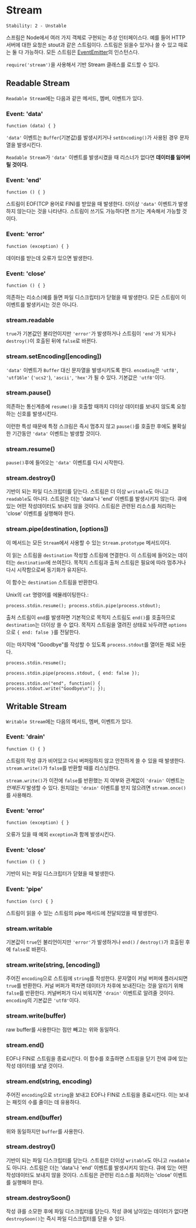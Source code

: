 # Stream

    Stability: 2 - Unstable

스프림은 Node에서 여러 가지 객체로 구현되는 추상 인터페이스다. 예를 들어 HTTP 서버에 대한
요청은 stout과 같은 스트림이다. 스트림은 읽을수 있거나 쓸 수 있고 때로는 둘 다 가능하다.
모든 스트림은 [EventEmitter][]의 인스턴스다.

`require('stream')`을 사용해서 기반 Stream 클래스를 로드할 수 있다.

## Readable Stream

<!--type=class-->

`Readable Stream`에는 다음과 같은 메서드, 멤버, 이벤트가 있다.

### Event: 'data'

`function (data) { }`

`'data'` 이벤트는 `Buffer`(기본값)를 발생시키거나 `setEncoding()`가 사용된
경우 문자열을 발생시킨다.

`Readable Stream`가 `'data'` 이벤트를 발생시켰을 때 리스너가 없다면 
__데이터를 잃어버릴 것이다.__

### Event: 'end'

`function () { }`

스트림이 EOF(TCP 용어로 FIN)를 받았을 때 발생한다.
더이상 `'data'` 이벤트가 발생하지 않는다는 것을 나타낸다. 스트림이 쓰기도 가능하다면
쓰기는 계속해서 가능할 것이다.

### Event: 'error'

`function (exception) { }`

데이터를 받는데 오류가 있으면 발생한다.

### Event: 'close'

`function () { }`

의존하는 리소스(예를 들면 파일 디스크립터)가 닫혔을 때 발생한다. 모든 스트림이 
이 이벤트를 발생키시는 것은 아니다.

### stream.readable

`true`가 기본값인 불리언이지만 `'error'`가 발생하거나 스트림이 `'end'`가 되거나 
`destroy()`이 호출된 뒤에 `false`로 바뀐다.

### stream.setEncoding([encoding])

`'data'` 이벤트가 `Buffer` 대신 문자열을 발생시키도록 한다. `encoding`은 `'utf8'`, 
`'utf16le'` (`'ucs2'`), `'ascii'`, `'hex'`가 될 수 있다. 기본값은 `'utf8'`이다.

### stream.pause()

의존하는 통신계층에 `resume()`을 호출할 때까지 더이상 데이터를 보내지 않도록 요청하는 
신호를 발생시킨다. 

이런한 특성 때문에 특정 스크림은 즉시 멈추지 않고 `pause()`를 호출한 후에도 
불확실한 기간동안 `'data'` 이벤트는 발생할 것이다. 

### stream.resume()

`pause()`후에 들어오는 `'data'` 이벤트를 다시 시작한다.

### stream.destroy()

기반이 되는 파일 디스크립터를 닫는다. 스트림은 더 이상 `writable`도 아니고 
`readable`도 아니다. 스트림은 더는 'data'나 'end' 이벤트를 발생시키지 않는다. 
큐에 있는 어떤 작성데이터도 보내지 않을 것이다. 스트림은 관련된 리소스를 처리하는 
'close' 이벤트를 실행해야 한다.


### stream.pipe(destination, [options])

이 메서드는 모든 `Stream`에서 사용할 수 있는 `Stream.prototype` 메서드이다.

이 읽는 스트림을 `destination` 작성할 스트림에 연결한다. 이 스트림에 들어오는 데이터는
`destination`에 쓰여진다. 목적지 스트림과 출처 스트림은 필요에 따라 멈추거나 다시 
시작함으로써 동기화가 유지된다.

이 함수는 `destination` 스트림을 반환한다.

Unix의 `cat` 명령어를 에뮬레이팅한다.:

    process.stdin.resume(); process.stdin.pipe(process.stdout);


출처 스트림이 `end`를 발생하면 기본적으로 목적지 스트림도 `end()`를 호출하므로 
`destination`는 더이상 쓸 수 없다. 목적지 스트림을 열려진 상태로 놔두려면
`options`으로 `{ end: false }`를 전달한다.

이는 마지막에 "Goodbye"를 작성할 수 있도록 `process.stdout`를 열어둔 채로 놔둔다.

    process.stdin.resume();

    process.stdin.pipe(process.stdout, { end: false });

    process.stdin.on("end", function() {
    process.stdout.write("Goodbye\n"); });


## Writable Stream

<!--type=class-->

`Writable Stream`에는 다음의 메서드, 멤버, 이벤트가 있다.

### Event: 'drain'

`function () { }`

스트림의 작성 큐가 비어있고 다시 버퍼링하지 않고 안전하게 쓸 수 있을 때 발생한다. 
`stream.write()`가 `false`를 반환할 때를 리스닝한다.

`stream.write()`가 이전에 `false`를 반환했는 지 여부와 관계없이 `'drain'` 이벤트는 *언제든지* 
발생할 수 있다. 원치않는 `'drain'` 이벤트를 받지 않으려면 `stream.once()`를 사용해라.

### Event: 'error'

`function (exception) { }`

오류가 있을 때 예외 `exception`과 함께 발생시킨다.

### Event: 'close'

`function () { }`

기반이 되는 파일 디스크립터가 닫혔을 때 발생한다.

### Event: 'pipe'

`function (src) { }`

스트림이 읽을 수 있는 스트림의 pipe 메서드에 전달되었을 때 발생한다.

### stream.writable

기본값이 `true`인 불리언이지만 `'error'`가 발생하거나 `end()` / `destroy()`가 
호출된 후에 `false`로 바뀐다.

### stream.write(string, [encoding])

주어진 `encoding`으로 스트림에 `string`를 작성한다. 문자열이 커널 버퍼에 플러시되면
`true`를 반환한다. 커널 버퍼가 꽉차면 데이터가 차후에 보내진다는 것을 알리기 위해
`false`를 반환한다. 커널버퍼가 다시 비워지면 `'drain'` 이벤트로 알려줄 것이다.
`encoding`의 기본값은 `'utf8'`이다.

### stream.write(buffer)

raw buffer를 사용한다는 점만 빼고는 위와 동일하다.

### stream.end()

EOF나 FIN로 스트림을 종료시킨다.
이 함수를 호출하면 스트림을 닫기 전에 큐에 있는 작성 데이터를 보낼 것이다.

### stream.end(string, encoding)

주어진 `encoding`으로 `string`을 보내고 EOF나 FIN로 스트림을 종료시킨다.
이는 보내는 패킷의 수를 줄이는 데 유용하다.

### stream.end(buffer)

위와 동일하지만 `buffer`를 사용한다.

### stream.destroy()

기반이 되는 파일 디스크립터를 닫는다. 스트림은 더이상 `writable`도 아니고 
`readable`도 아니다. 스트림은 더는 'data'나 'end' 이벤트를 발생시키지 않는다. 
큐에 있는 어떤 작성데이터도 보내지 않을 것이다. 스트림은 관련된 리소스를 처리하는 
'close' 이벤트를 실행해야 한다.

### stream.destroySoon()

작성 큐를 소모한 후에 파일 디스크립터를 닫는다. 작성 큐에 남아있는 데이터가 없다면
`destroySoon()`는 즉시 파일 디스크립터를 닫을 수 있다.

[EventEmitter]: events.html#events_class_events_eventemitter
